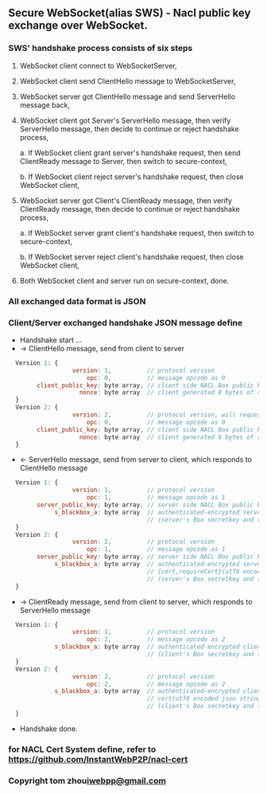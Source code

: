 Secure WebSocket(alias SWS) - Nacl public key exchange over WebSocket.
-------------------------------------------------------------------------------------------

### SWS' handshake process consists of six steps

1. WebSocket client connect to WebSocketServer,

2. WebSocket client send ClientHello message to WebSocketServer,

3. WebSocket server got ClientHello message and send ServerHello message back,

4. WebSocket client got Server's ServerHello message, then verify ServerHello message, then decide to continue or reject handshake process,

   a. If WebSocket client grant server's handshake request, then send ClientReady message to Server, then switch to secure-context,  
   
   b. If WebSocket client reject server's handshake request, then close WebSocket client,

5. WebSocket server got Client's ClientReady message, then verify ClientReady message, then decide to continue or reject handshake process,

   a. If WebSocket server grant client's handshake request, then switch to secure-context,  
   
   b. If WebSocket server reject client's handshake request, then close WebSocket client,

6. Both WebSocket client and server run on secure-context, done.

### All exchanged data format is JSON

### Client/Server exchanged handshake JSON message define

* Handshake start ...
* -> ClientHello message, send from client to server
```js
  Version 1: {  
                  version: 1,          // protocol version  
                      opc: 0,          // message opcode as 0    
        client_public_key: byte array, // client side NACL Box public key  
                    nonce: byte array  // client generated 8 bytes of random number  
  }    
  Version 2: {  
                  version: 2,          // protocol version, will request server's public key NACL cert  
                      opc: 0,          // message opcode as 0    
        client_public_key: byte array, // client side NACL Box public key  
                    nonce: byte array  // client generated 8 bytes of random number  
  }
  ```
* <- ServerHello message, send from server to client, which responds to ClientHello message
```js
  Version 1: {  
                  version: 1,          // protocol version  
                      opc: 1,          // message opcode as 1    
        server_public_key: byte array, // server side NACL Box public key  
             s_blackbox_a: byte array  // authenticated-encrypted server-sent's ( nonce(8bytes) + sharekey ) using  
                                       // (server's Box secretkey and (client-sent's Box publickey and nonce(8bytes)))  
  }    
  Version 2: {  
                  version: 2,          // protocol version  
                      opc: 1,          // message opcode as 1    
        server_public_key: byte array, // server side NACL Box public key  
             s_blackbox_a: byte array  // authenticated-encrypted server-sent's ( nonce(8bytes) + sharekey +  
                                       // {cert,requireCert}(utf8 encoded json string) ) using  
                                       // (server's Box secretkey and (client-sent's Box publickey and nonce(8bytes)))  
  }
  ```
* -> ClientReady message, send from client to server, which responds to ServerHello message
```js
  Version 1: {  
                  version: 1,          // protocol version  
                      opc: 2,          // message opcode as 2    
             s_blackbox_a: byte array  // authenticated-encrypted client-sent's ( nonce(8bytes) + sharekey ) using  
                                       // (client's Box secretkey and (server-sent's Box publickey and nonce(8bytes)))  
  }    
  Version 2: {  
                  version: 2,          // protocol version  
                      opc: 2,          // message opcode as 2    
             s_blackbox_a: byte array  // authenticated-encrypted client-sent's ( nonce(8bytes) + sharekey +  
                                       // cert(utf8 encoded json string) ) using  
                                       // (client's Box secretkey and (server-sent's Box publickey and nonce(8bytes)))  
  }
  ```
* Handshake done.  

### for NACL Cert System define, refer to https://github.com/InstantWebP2P/nacl-cert

### Copyright tom zhou<iwebpp@gmail.com>

